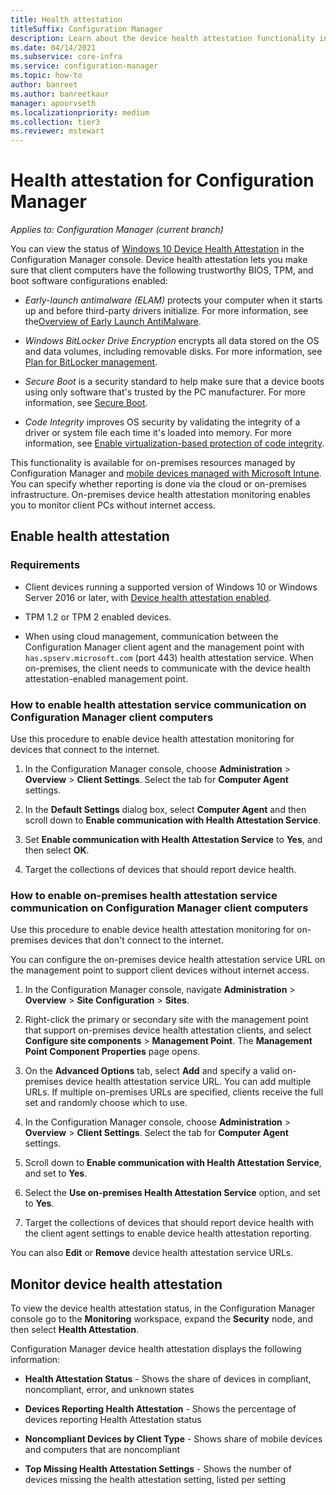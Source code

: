 ```yaml
---
title: Health attestation
titleSuffix: Configuration Manager
description: Learn about the device health attestation functionality in Configuration Manager.
ms.date: 04/14/2021
ms.subservice: core-infra
ms.service: configuration-manager
ms.topic: how-to
author: banreet
ms.author: banreetkaur
manager: apoorvseth
ms.localizationpriority: medium
ms.collection: tier3
ms.reviewer: mstewart
---
```


# Health attestation for Configuration Manager

*Applies to: Configuration Manager (current branch)*

You can view the status of [Windows 10 Device Health Attestation](/windows/security/threat-protection/protect-high-value-assets-by-controlling-the-health-of-windows-10-based-devices) in the Configuration Manager console. Device health attestation lets you make sure that client computers have the following trustworthy BIOS, TPM, and boot software configurations enabled:

- *Early-launch antimalware (ELAM)* protects your computer when it starts up and before third-party drivers initialize. For more information, see the[Overview of Early Launch AntiMalware](/windows-hardware/drivers/install/early-launch-antimalware).

- *Windows BitLocker Drive Encryption* encrypts all data stored on the OS and data volumes, including removable disks. For more information, see [Plan for BitLocker management](../../../protect/plan-design/bitlocker-management.md).

- *Secure Boot* is a security standard to help make sure that a device boots using only software that's trusted by the PC manufacturer. For more information, see [Secure Boot](/windows-hardware/design/device-experiences/oem-secure-boot).

- *Code Integrity* improves OS security by validating the integrity of a driver or system file each time it's loaded into memory. For more information, see [Enable virtualization-based protection of code integrity](/windows/security/threat-protection/device-guard/enable-virtualization-based-protection-of-code-integrity).

This functionality is available for on-premises resources managed by Configuration Manager and [mobile devices managed with Microsoft Intune](../../../../intune-service/protect/compliance-policy-create-windows.md#device-health). You can specify whether reporting is done via the cloud or on-premises infrastructure. On-premises device health attestation monitoring enables you to monitor client PCs without internet access.

## Enable health attestation

### Requirements

- Client devices running a supported version of Windows 10 or Windows Server 2016 or later, with [Device health attestation enabled](/windows-server/security/device-health-attestation).

- TPM 1.2 or TPM 2 enabled devices.

- When using cloud management, communication between the Configuration Manager client agent and the management point with `has.spserv.microsoft.com` (port 443) health attestation service. When on-premises, the client needs to communicate with the device health attestation-enabled management point.

### How to enable health attestation service communication on Configuration Manager client computers

Use this procedure to enable device health attestation monitoring for devices that connect to the internet.

1. In the Configuration Manager console, choose **Administration** > **Overview** > **Client Settings**. Select the tab for **Computer Agent** settings.

1. In the **Default Settings** dialog box, select **Computer Agent** and then scroll down to **Enable communication with Health Attestation Service**.

1. Set **Enable communication with Health Attestation Service** to **Yes**, and then select **OK**.

1. Target the collections of devices that should report device health.

### How to enable on-premises health attestation service communication on Configuration Manager client computers

Use this procedure to enable device health attestation monitoring for on-premises devices that don't connect to the internet.

You can configure the on-premises device health attestation service URL on the management point to support client devices without internet access.

1. In the Configuration Manager console, navigate **Administration** > **Overview** > **Site Configuration** > **Sites**.

1. Right-click the primary or secondary site with the management point that support on-premises device health attestation clients, and select **Configure site components** > **Management Point**. The **Management Point Component Properties** page opens.

1. On the **Advanced Options** tab, select **Add** and specify a valid on-premises device health attestation service URL. You can add multiple URLs. If multiple on-premises URLs are specified, clients receive the full set and randomly choose which to use.

1. In the Configuration Manager console, choose **Administration** > **Overview** > **Client Settings**. Select the tab for **Computer Agent** settings.

1. Scroll down to **Enable communication with Health Attestation Service**, and set to **Yes**.

1. Select the **Use on-premises Health Attestation Service** option, and set to **Yes**.

1. Target the collections of devices that should report device health with the client agent settings to enable device health attestation reporting.

You can also **Edit** or **Remove** device health attestation service URLs.

## Monitor device health attestation

To view the device health attestation status, in the Configuration Manager console go to the **Monitoring** workspace, expand the **Security** node, and then select **Health Attestation**.

Configuration Manager device health attestation displays the following information:

- **Health Attestation Status** - Shows the share of devices in compliant, noncompliant, error, and unknown states

- **Devices Reporting Health Attestation** - Shows the percentage of devices reporting Health Attestation status

- **Noncompliant Devices by Client Type** - Shows share of mobile devices and computers that are noncompliant

- **Top Missing Health Attestation Settings** - Shows the number of devices missing the health attestation setting, listed per setting
